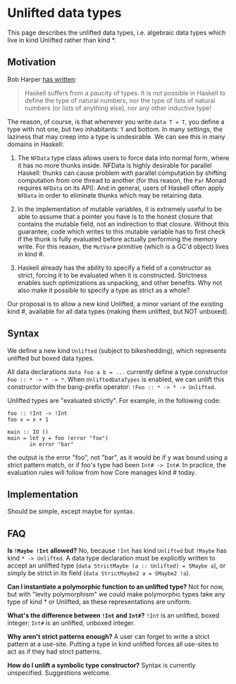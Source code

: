 # Unlifted data types



This page describes the unlifted data types, i.e. algebraic data types which live in kind Unlifted rather than kind \*.


## Motivation



Bob Harper [
has written](https://existentialtype.wordpress.com/2011/04/24/the-real-point-of-laziness/):


>
>
> Haskell suffers from a paucity of types.  It is not possible in Haskell to define the type of natural numbers, nor the type of lists of natural numbers (or lists of anything else), nor any other inductive type!
>
>


The reason, of course, is that whenever you write `data T = T`, you define a type with not one, but two inhabitants: `T` and bottom. In many settings, the laziness that may creep into a type is undesirable. We can see this in many domains in Haskell:


1. The `NFData` type class allows users to force data into normal form, where it has no more thunks inside. NFData is highly desirable for parallel Haskell: thunks can cause problem with parallel computation by shifting computation from one thread to another (for this reason, the `Par` Monad requires `NFData` on its API). And in general, users of Haskell often apply `NFData` in order to eliminate thunks which may be retaining data.

1. In the implementation of mutable variables, it is extremely useful to be able to assume that a pointer you have is to the honest closure that contains the mutable field, not an indirection to that closure. Without this guarantee, code which writes to this mutable variable has to first check if the thunk is fully evaluated before actually performing the memory write. For this reason, the `MutVar#` primitive (which is a GC'd object) lives in kind \#.

1. Haskell already has the ability to specify a field of a constructor as strict, forcing it to be evaluated when it is constructed. Strictness enables such optimizations as unpacking, and other benefits. Why not also make it possible to specify a type as strict as a whole?


Our proposal is to allow a new kind Unlifted, a minor variant of the existing kind \#, available for all data types (making them unlifted, but NOT unboxed).


## Syntax



We define a new kind `Unlifted` (subject to bikeshedding), which represents unlifted but boxed data types.



All data declarations `data Foo a b = ...` currently define a type constructor `Foo :: * -> * -> *`. When `UnliftedDataTypes` is enabled, we can unlift this constructor with the bang-prefix operator: `!Foo :: * -> * -> Unlifted`. 



Unlifted types are "evaluated strictly". For example, in the following code:


```wiki
foo :: !Int -> !Int
foo x = x + 1

main :: IO ()
main = let y = foo (error "foo")
       in error "bar"
```


the output is the error "foo", not "bar", as it would be if y was bound using a strict pattern match, or if foo's type had been `Int# -> Int#`. In practice, the evaluation rules will follow from how Core manages kind \# today.


## Implementation



Should be simple, except maybe for syntax.


## FAQ



**Is `!Maybe !Int` allowed?** No, because `!Int` has kind `Unlifted` but `!Maybe` has kind `* -> Unlifted`. A data type declaration must be explicitly written to accept an unlifted type (`data StrictMaybe (a :: Unlifted) = SMaybe a`), or simply be strict in its field (`data StrictMaybe2 a = SMaybe2 !a`).



**Can I instantiate a polymorphic function to an unlifted type?** Not for now, but with "levity polymorphism" we could make polymorphic types take any type of kind \* or Unlifted, as these representations are uniform.



**What's the difference between `!Int` and `Int#`?** `!Int` is an unlifted, boxed integer; `Int#` is an unlifted, unboxed integer.



**Why aren't strict patterns enough?** A user can forget to write a strict pattern at a use-site. Putting a type in kind unlifted forces all use-sites to act as if they had strict patterns.



**How do I unlift a symbolic type constructor?** Syntax is currently unspecified. Suggestions welcome.


